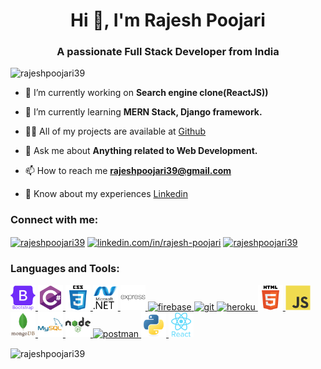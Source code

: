 <h1 align="center">Hi 👋, I'm Rajesh Poojari</h1>
<h3 align="center">A passionate Full Stack Developer from India</h3>

<p align="left"> <img src="https://komarev.com/ghpvc/?username=rajeshpoojari39&label=Profile%20views&color=0e75b6&style=flat" alt="rajeshpoojari39" /> </p>

- 🔭 I’m currently working on **Search engine clone(ReactJS))**

- 🌱 I’m currently learning **MERN Stack, Django framework.**

- 👨‍💻 All of my projects are available at [Github](https://www.github.com/rajeshpoojari39)

- 💬 Ask me about **Anything related to Web Development.**

- 📫 How to reach me **rajeshpoojari39@gmail.com**

- 📄 Know about my experiences [Linkedin](https://www.linkedin.com/in/rajesh-poojari)

<h3 align="left">Connect with me:</h3>
<p align="left">
<a href="https://codepen.io/rajeshpoojari39" target="blank"><img align="center" src="https://cdn.jsdelivr.net/npm/simple-icons@3.0.1/icons/codepen.svg" alt="rajeshpoojari39" height="30" width="40" /></a>
<a href="https://www.linkedin.com/in/rajesh-poojari" target="blank"><img align="center" src="https://cdn.jsdelivr.net/npm/simple-icons@3.0.1/icons/linkedin.svg" alt="linkedin.com/in/rajesh-poojari" height="30" width="40" /></a>
<a href="https://instagram.com/rajeshpoojari39" target="blank"><img align="center" src="https://cdn.jsdelivr.net/npm/simple-icons@3.0.1/icons/instagram.svg" alt="rajeshpoojari39" height="30" width="40" /></a>
</p>

<h3 align="left">Languages and Tools:</h3>
<p align="left"> <a href="https://getbootstrap.com" target="_blank"> <img src="https://raw.githubusercontent.com/devicons/devicon/master/icons/bootstrap/bootstrap-plain-wordmark.svg" alt="bootstrap" width="40" height="40"/> </a> <a href="https://www.w3schools.com/cs/" target="_blank"> <img src="https://raw.githubusercontent.com/devicons/devicon/master/icons/csharp/csharp-original.svg" alt="csharp" width="40" height="40"/> </a> <a href="https://www.w3schools.com/css/" target="_blank"> <img src="https://raw.githubusercontent.com/devicons/devicon/master/icons/css3/css3-original-wordmark.svg" alt="css3" width="40" height="40"/> </a> <a href="https://dotnet.microsoft.com/" target="_blank"> <img src="https://raw.githubusercontent.com/devicons/devicon/master/icons/dot-net/dot-net-original-wordmark.svg" alt="dotnet" width="40" height="40"/> </a> <a href="https://expressjs.com" target="_blank"> <img src="https://raw.githubusercontent.com/devicons/devicon/master/icons/express/express-original-wordmark.svg" alt="express" width="40" height="40"/> </a> <a href="https://firebase.google.com/" target="_blank"> <img src="https://www.vectorlogo.zone/logos/firebase/firebase-icon.svg" alt="firebase" width="40" height="40"/> </a> <a href="https://git-scm.com/" target="_blank"> <img src="https://www.vectorlogo.zone/logos/git-scm/git-scm-icon.svg" alt="git" width="40" height="40"/> </a> <a href="https://heroku.com" target="_blank"> <img src="https://www.vectorlogo.zone/logos/heroku/heroku-icon.svg" alt="heroku" width="40" height="40"/> </a> <a href="https://www.w3.org/html/" target="_blank"> <img src="https://raw.githubusercontent.com/devicons/devicon/master/icons/html5/html5-original-wordmark.svg" alt="html5" width="40" height="40"/> </a> <a href="https://developer.mozilla.org/en-US/docs/Web/JavaScript" target="_blank"> <img src="https://raw.githubusercontent.com/devicons/devicon/master/icons/javascript/javascript-original.svg" alt="javascript" width="40" height="40"/> </a> <a href="https://www.mongodb.com/" target="_blank"> <img src="https://raw.githubusercontent.com/devicons/devicon/master/icons/mongodb/mongodb-original-wordmark.svg" alt="mongodb" width="40" height="40"/> </a> <a href="https://www.mysql.com/" target="_blank"> <img src="https://raw.githubusercontent.com/devicons/devicon/master/icons/mysql/mysql-original-wordmark.svg" alt="mysql" width="40" height="40"/> </a> <a href="https://nodejs.org" target="_blank"> <img src="https://raw.githubusercontent.com/devicons/devicon/master/icons/nodejs/nodejs-original-wordmark.svg" alt="nodejs" width="40" height="40"/> </a> <a href="https://postman.com" target="_blank"> <img src="https://www.vectorlogo.zone/logos/getpostman/getpostman-icon.svg" alt="postman" width="40" height="40"/> </a> <a href="https://www.python.org" target="_blank"> <img src="https://raw.githubusercontent.com/devicons/devicon/master/icons/python/python-original.svg" alt="python" width="40" height="40"/> </a> <a href="https://reactjs.org/" target="_blank"> <img src="https://raw.githubusercontent.com/devicons/devicon/master/icons/react/react-original-wordmark.svg" alt="react" width="40" height="40"/> </a> </p>

<p><img align="center" src="https://github-readme-stats.vercel.app/api/top-langs?username=rajeshpoojari39&show_icons=true&locale=en&layout=compact" alt="rajeshpoojari39" /></p>
